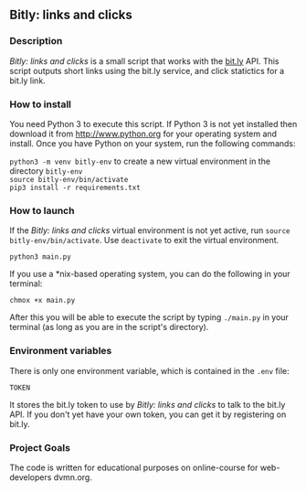 ## Bitly: links and clicks

### Description

*Bitly: links and clicks* is a small script that works with the [bit.ly](https://bit.ly) API. This script outputs short links using the bit.ly service, and click statictics for a bit.ly link.

### How to install

You need Python 3 to execute this script. If Python 3 is not yet installed then download it from http://www.python.org for your operating system and install. Once you have Python on your system, run the following commands:

`python3 -m venv bitly-env` to create a new virtual environment in the directory `bitly-env`  
`source bitly-env/bin/activate`  
`pip3 install -r requirements.txt`  

### How to launch

If the *Bitly: links and clicks* virtual environment is not yet active, run
`source bitly-env/bin/activate`. Use `deactivate` to exit the virtual environment.

`python3 main.py` 

If you use a *nix-based operating system, you can do the following in your terminal:

`chmox +x main.py`

After this you will be able to execute the script by typing `./main.py` in your terminal (as long as you are in the script's directory).

### Environment variables

There is only one environment variable, which is contained in the `.env` file:

`TOKEN`

It stores the bit.ly token to use by *Bitly: links and clicks* to talk to the bit.ly API. If you don't yet have your own token, you can get it by registering on bit.ly.

### Project Goals

The code is written for educational purposes on online-course for web-developers dvmn.org.